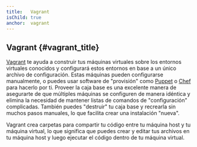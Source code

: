 ```yaml
---
title:   Vagrant
isChild: true
anchor:  vagrant
---
```


## Vagrant {#vagrant_title}

[Vagrant] te ayuda a construir tus máquinas virtuales sobre los entornos virtuales conocidos y configurará estos entornos en base a un único archivo de configuración. Estas máquinas pueden configurarse manualmente, o puedes usar software de "provisión" como [Puppet] o [Chef] para hacerlo por ti. Proveer la caja base es una excelente manera de asegurarte de que múltiples máquinas se configuren de manera idéntica y elimina la necesidad de mantener listas de comandos de "configuración" complicadas. También puedes "destruir" tu caja base y recrearla sin muchos pasos manuales, lo que facilita crear una instalación "nueva".

Vagrant crea carpetas para compartir tu código entre tu máquina host y tu máquina virtual, lo que significa que puedes crear y editar tus archivos en tu máquina host y luego ejecutar el código dentro de tu máquina virtual.


[Vagrant]: https://www.vagrantup.com/
[Puppet]: https://puppet.com/
[Chef]: https://www.chef.io/
